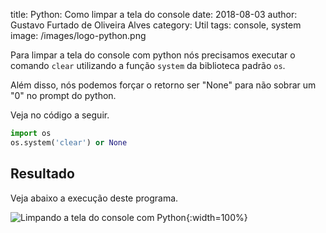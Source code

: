 title: Python: Como limpar a tela do console
date: 2018-08-03
author: Gustavo Furtado de Oliveira Alves
category: Util
tags: console, system
image: /images/logo-python.png

Para limpar a tela do console com python nós precisamos executar o comando  `clear` utilizando a função `system` da biblioteca padrão `os`.

Além disso, nós podemos forçar o retorno ser "None" para não sobrar um "0" no prompt do python.

Veja no código a seguir.

```python
import os
os.system('clear') or None
```

## Resultado

Veja abaixo a execução deste programa.

![Limpando a tela do console com Python](/images/python-limpar-console.gif){:width=100%}
